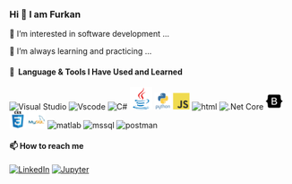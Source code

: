 ### Hi 👋 I am Furkan
👀 I’m interested in software development ...

🌱 I’m always learning and practicing ...

<h4> 🚀 &nbsp;Language & Tools I Have Used and Learned</h4>
<p align="left">
 <img alt="Visual Studio" src="https://upload.wikimedia.org/wikipedia/commons/5/5f/Visual_Studio_Logo_%282013-2017%29.svg" width="30" height="30">
<img alt="Vscode" src="https://upload.wikimedia.org/wikipedia/commons/thumb/9/9a/Visual_Studio_Code_1.35_icon.svg/1024px-Visual_Studio_Code_1.35_icon.svg.png" width="30" height="30">
<img alt="C#" src="https://seeklogo.com/images/C/c-sharp-c-logo-02F17714BA-seeklogo.com.png" width3027" height="30">
<img src="https://raw.githubusercontent.com/devicons/devicon/master/icons/java/java-original.svg" alt="java" width="40" height="40"/>
<img src="https://raw.githubusercontent.com/devicons/devicon/master/icons/python/python-original-wordmark.svg" alt="python" width="30" height="30" />
<img src="https://raw.githubusercontent.com/devicons/devicon/master/icons/javascript/javascript-original.svg" alt="javascript" width="30" height="30" />
<img src="https://cdn.jsdelivr.net/gh/devicons/devicon/icons/html5/html5-original.svg" alt="html" width="30" height="30"/>
<img alt=".Net Core" src="https://upload.wikimedia.org/wikipedia/commons/thumb/e/ee/.NET_Core_Logo.svg/1200px-.NET_Core_Logo.svg.png" width="30" height="30" >
<img src="https://raw.githubusercontent.com/devicons/devicon/master/icons/bootstrap/bootstrap-plain.svg" alt="bootstrap" width="30" height="30" />
<img src="https://raw.githubusercontent.com/devicons/devicon/master/icons/css3/css3-original-wordmark.svg" alt="css3" width="30" height="30" />
<img src="https://raw.githubusercontent.com/devicons/devicon/master/icons/mysql/mysql-original-wordmark.svg" alt="mysql" width="30" height="30" />
<img src="https://upload.wikimedia.org/wikipedia/commons/2/21/Matlab_Logo.png" alt="matlab" width="40" height="40"/>
<img src="https://www.svgrepo.com/show/303229/microsoft-sql-server-logo.svg" alt="mssql" width="30" height="30"/>
<img src="https://www.vectorlogo.zone/logos/getpostman/getpostman-icon.svg" alt="postman" width="30" height="30"/> 
</p>

<h4>📫 How to reach me </h4>
<p align="left">
  <a href="https://www.linkedin.com/in/furkangnc/"><img alt="LinkedIn" src="https://upload.wikimedia.org/wikipedia/commons/e/e9/Linkedin_icon.svg" width="30" height="30"></a>
    <a href="mailto:furkan_genc@outlook.com.tr"><img alt="Jupyter" src="https://upload.wikimedia.org/wikipedia/commons/7/7e/Gmail_icon_%282020%29.svg" width="30" height="30"></a>
</p> 
